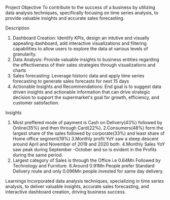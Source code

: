 Project Objective 
To contribute to the success of a business by utilizing data analysis techniques, specifically focusing on time series analysis, to provide valuable insights and accurate sales forecasting.

Description
1. Dashboard Creation: Identify KPIs,  design an intutive and visually appealing dashboard, add interactive visualizations and filtering capabilities to allow users to explore the data at various levels of granularity.
2. Data Analysis: Provide valuable insights to business entities regarding the effectiveness of their sales strategies through visualizations and charts
3. Sales forecasting: Leverage historic data and apply time series forecasting to generate sales forecasts for next 15 days
4. Actionable Insights and Recommendations: End goal is to suggest data driven insights and actionable information that can drive strategic decision to support the supermarket's goal for growth, efficiency, and customer satisfaction.

Insights
1. Most preffered mode of payment is Cash on Delivery(43%) followed by Online(35%) and then through Card(22%).
2.Consumers(48%) form the largest share of the sales followed by corporate(33%) and least share of Home office segment(19%)
3.Monthly profit YoY saw a steep descent around April  and November of 2019 and 2020 both.
4.Monthly Sales YoY saw peak during September -October and so is evident in the Profits during the same period.
5. Largest category of Sales is through the Office i.e 0.64Mn Followed by Technology and Furniture.
6.Around 0.91Mn People prefer Standard Delivery route and only 0.096Mn people invested for same day delivery.



Learnings 
Incorporated data analysis techniques, specializing in time series analysis, to deliver valuable insights, accurate sales forecasting, and interactive dashboard creation, driving business success.
